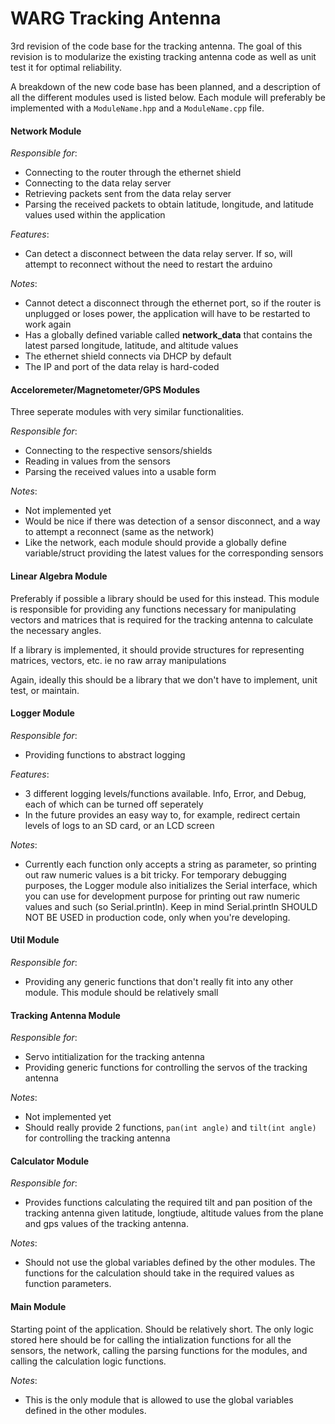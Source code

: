 # WARG Tracking Antenna

3rd revision of the code base for the tracking antenna. The goal of this
revision is to modularize the existing tracking antenna code as well as unit
test it for optimal reliability.

A breakdown of the new code base has been planned, and a description of
all the different modules used is listed below. Each module will preferably
be implemented with a `ModuleName.hpp` and a `ModuleName.cpp` file.

#### Network Module
*Responsible for*:
- Connecting to the router through the ethernet shield
- Connecting to the data relay server
- Retrieving packets sent from the data relay server
- Parsing the received packets to obtain latitude, longitude, and latitude values
used within the application

*Features*:
- Can detect a disconnect between the data relay server. If so, will attempt
to reconnect without the need to restart the arduino

*Notes*:
- Cannot detect a disconnect through the ethernet port, so if the router is unplugged
or loses power, the application will have to be restarted to work again
- Has a globally defined variable called **network_data** that contains
the latest parsed longitude, latitude, and altitude values
- The ethernet shield connects via DHCP by default
- The IP and port of the data relay is hard-coded

#### Acceloremeter/Magnetometer/GPS Modules
Three seperate modules with very similar functionalities.

*Responsible for*:
- Connecting to the respective sensors/shields
- Reading in values from the sensors
- Parsing the received values into a usable form

*Notes*:
- Not implemented yet
- Would be nice if there was detection of a sensor disconnect, and a way
  to attempt a reconnect (same as the network)
- Like the network, each module should provide a globally define variable/struct providing
  the latest values for the corresponding sensors
  
#### Linear Algebra Module
Preferably if possible a library should be used for this instead. This
module is responsible for providing any functions necessary for manipulating
vectors and matrices that is required for the tracking antenna to calculate
the necessary angles.

If a library is implemented, it should provide structures for representing matrices,
vectors, etc. ie no raw array manipulations

Again, ideally this should be a library that we don't have to implement, unit test,
or maintain.

#### Logger Module
*Responsible for*:
- Providing functions to abstract logging

*Features*:
- 3 different logging levels/functions available. Info, Error, and Debug,
  each of which can be turned off seperately
- In the future provides an easy way to, for example, redirect certain levels
  of logs to an SD card, or an LCD screen

*Notes*:
- Currently each function only accepts a string as parameter, so printing out raw numeric
  values is a bit tricky. For temporary debugging purposes, the Logger module also initializes
  the Serial interface, which you can use for development purpose for printing out raw numeric
  values and such (so Serial.println). Keep in mind Serial.println SHOULD NOT BE USED in production
  code, only when you're developing.
  
#### Util Module
*Responsible for*:
- Providing any generic functions that don't really fit into any other module. This module should be relatively small

#### Tracking Antenna Module
*Responsible for*:
- Servo intitialization for the tracking antenna
- Providing generic functions for controlling the servos of the tracking antenna

*Notes*:
- Not implemented yet
- Should really provide 2 functions, `pan(int angle)` and `tilt(int angle)` for controlling the tracking antenna

#### Calculator Module
*Responsible for*:
- Provides functions calculating the required tilt and pan position of the tracking antenna given
  latitude, longtiude, altitude values from the plane and gps values of the tracking antenna.

*Notes*:
- Should not use the global variables defined by the other modules. The functions for the calculation
  should take in the required values as function parameters.

#### Main Module
Starting point of the application. Should be relatively short.
The only logic stored here should be for calling the intialization functions
for all the sensors, the network, calling the parsing functions for the modules,
and calling the calculation logic functions.

*Notes*:
- This is the only module that is allowed to use the global variables defined in the other modules.

